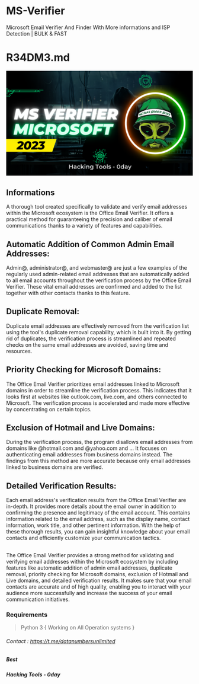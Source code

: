 # MS-Verifier
 Microsoft Email Verifier And Finder With More informations and ISP Detection | BULK & FAST
 
# R34DM3.md

![](https://raw.githubusercontent.com/ta9ra9pa9/MS-Verifier/main/logo_MS_V.png)

## Informations

A thorough tool created specifically to validate and verify email addresses within the Microsoft ecosystem is the Office Email Verifier. It offers a practical method for guaranteeing the precision and caliber of email communications thanks to a variety of features and capabilities.

## Automatic Addition of Common Admin Email Addresses: 
 Admin@, administrator@, and webmaster@ are just a few examples of the regularly used admin-related email addresses that are automatically added to all email accounts throughout the verification process by the Office Email Verifier. These vital email addresses are confirmed and added to the list together with other contacts thanks to this feature.

## Duplicate Removal:
 Duplicate email addresses are effectively removed from the verification list using the tool's duplicate removal capability, which is built into it. By getting rid of duplicates, the verification process is streamlined and repeated checks on the same email addresses are avoided, saving time and resources.

## Priority Checking for Microsoft Domains:
 The Office Email Verifier prioritizes email addresses linked to Microsoft domains in order to streamline the verification process. This indicates that it looks first at websites like outlook.com, live.com, and others connected to Microsoft. The verification process is accelerated and made more effective by concentrating on certain topics.

## Exclusion of Hotmail and Live Domains:
 During the verification process, the program disallows email addresses from domains like @hotmail.com and @yahoo.com and ... It focuses on authenticating email addresses from business domains instead. The findings from this method are more accurate because only email addresses linked to business domains are verified.

## Detailed Verification Results:
 Each email address's verification results from the Office Email Verifier are in-depth. It provides more details about the email owner in addition to confirming the presence and legitimacy of the email account. This contains information related to the email address, such as the display name, contact information, work title, and other pertinent information. With the help of these thorough results, you can gain insightful knowledge about your email contacts and efficiently customize your communication tactics.

##
The Office Email Verifier provides a strong method for validating and verifying email addresses within the Microsoft ecosystem by including features like automatic addition of admin email addresses, duplicate removal, priority checking for Microsoft domains, exclusion of Hotmail and Live domains, and detailed verification results. It makes sure that your email contacts are accurate and of high quality, enabling you to interact with your audience more successfully and increase the success of your email communication initiatives.


### Requirements
> Python 3 { Working on All Operation systems }

###### Contact : https://t.me/datanumbersunlimited
##### Best
##### Hacking Tools - 0day

